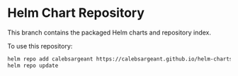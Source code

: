# Helm Chart Repository

This branch contains the packaged Helm charts and repository index.

To use this repository:

```bash
helm repo add calebsargeant https://calebsargeant.github.io/helm-charts
helm repo update
```